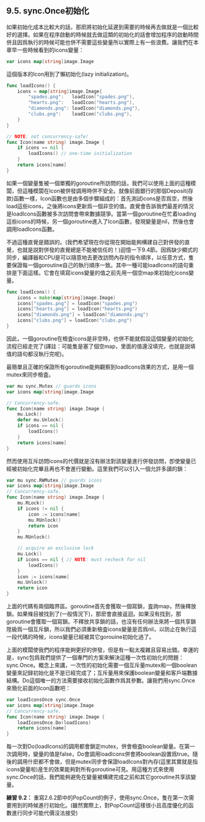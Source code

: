 ## 9.5. sync.Once初始化

如果初始化成本比較大的話，那麽將初始化延遲到需要的時候再去做就是一個比較好的選擇。如果在程序啟動的時候就去做這類的初始化的話會增加程序的啟動時間併且因爲執行的時候可能也併不需要這些變量所以實際上有一些浪費。讓我們在本章早一些時候看到的icons變量：

```go
var icons map[string]image.Image
```

這個版本的Icon用到了懶初始化(lazy initialization)。

```go
func loadIcons() {
	icons = map[string]image.Image{
		"spades.png":   loadIcon("spades.png"),
		"hearts.png":   loadIcon("hearts.png"),
		"diamonds.png": loadIcon("diamonds.png"),
		"clubs.png":	loadIcon("clubs.png"),
	}
}

// NOTE: not concurrency-safe!
func Icon(name string) image.Image {
	if icons == nil {
		loadIcons() // one-time initialization
	}
	return icons[name]
}
```

如果一個變量隻被一個單獨的goroutine所訪問的話，我們可以使用上面的這種模闆，但這種模闆在Icon被併發調用時併不安全。就像前面銀行的那個Deposit(存款)函數一樣，Icon函數也是由多個步驟組成的：首先測試icons是否爲空，然後load這些icons，之後將icons更新爲一個非空的值。直覺會告訴我們最差的情況是loadIcons函數被多次訪問會帶來數據競爭。當第一個goroutine在忙着loading這些icons的時候，另一個goroutine進入了Icon函數，發現變量是nil，然後也會調用loadIcons函數。

不過這種直覺是錯誤的。(我們希望現在你從現在開始能夠構建自己對併發的直覺，也就是説對併發的直覺總是不能被信任的！)迴憶一下9.4節。因爲缺少顯式的同步，編譯器和CPU是可以隨意地去更改訪問內存的指令順序，以任意方式，隻要保證每一個goroutine自己的執行順序一致。其中一種可能loadIcons的語句重排是下面這樣。它會在填寫icons變量的值之前先用一個空map來初始化icons變量。

```go
func loadIcons() {
	icons = make(map[string]image.Image)
	icons["spades.png"] = loadIcon("spades.png")
	icons["hearts.png"] = loadIcon("hearts.png")
	icons["diamonds.png"] = loadIcon("diamonds.png")
	icons["clubs.png"] = loadIcon("clubs.png")
}
```

因此，一個goroutine在檢査icons是非空時，也併不能就假設這個變量的初始化流程已經走完了(譯註：可能隻是塞了個空map，里面的值還沒填完，也就是説填值的語句都沒執行完呢)。

最簡單且正確的保證所有goroutine能夠觀察到loadIcons效果的方式，是用一個mutex來同步檢査。

```go
var mu sync.Mutex // guards icons
var icons map[string]image.Image

// Concurrency-safe.
func Icon(name string) image.Image {
	mu.Lock()
	defer mu.Unlock()
	if icons == nil {
		loadIcons()
	}
	return icons[name]
}
```

然而使用互斥訪問icons的代價就是沒有辦法對該變量進行併發訪問，卽使變量已經被初始化完畢且再也不會進行變動。這里我們可以引入一個允許多讀的鎖：

```go
var mu sync.RWMutex // guards icons
var icons map[string]image.Image
// Concurrency-safe.
func Icon(name string) image.Image {
	mu.RLock()
	if icons != nil {
		icon := icons[name]
		mu.RUnlock()
		return icon
	}
	mu.RUnlock()

	// acquire an exclusive lock
	mu.Lock()
	if icons == nil { // NOTE: must recheck for nil
		loadIcons()
	}
	icon := icons[name]
	mu.Unlock()
	return icon
}
```


上面的代碼有兩個臨界區。goroutine首先會獲取一個寫鎖，査詢map，然後釋放鎖。如果條目被找到了(一般情況下)，那麽會直接返迴。如果沒有找到，那goroutine會獲取一個寫鎖。不釋放共享鎖的話，也沒有任何辦法來將一個共享鎖陞級爲一個互斥鎖，所以我們必須重新檢査icons變量是否爲nil，以防止在執行這一段代碼的時候，icons變量已經被其它gorouine初始化過了。

上面的模闆使我們的程序能夠更好的併發，但是有一點太複雜且容易出錯。幸運的是，sync包爲我們提供了一個專門的方案來解決這種一次性初始化的問題：sync.Once。概念上來講，一次性的初始化需要一個互斥量mutex和一個boolean變量來記録初始化是不是已經完成了；互斥量用來保護boolean變量和客戶端數據結構。Do這個唯一的方法需要接收初始化函數作爲其參數。讓我們用sync.Once來簡化前面的Icon函數吧：

```go
var loadIconsOnce sync.Once
var icons map[string]image.Image
// Concurrency-safe.
func Icon(name string) image.Image {
	loadIconsOnce.Do(loadIcons)
	return icons[name]
}
```

每一次對Do(loadIcons)的調用都會鎖定mutex，併會檢査boolean變量。在第一次調用時，變量的值是false，Do會調用loadIcons併會將boolean設置爲true。隨後的調用什麽都不會做，但是mutex同步會保證loadIcons對內存(這里其實就是指icons變量啦)産生的效果能夠對所有goroutine可見。用這種方式來使用sync.Once的話，我們能夠避免在變量被構建完成之前和其它goroutine共享該變量。

**練習 9.2：** 重寫2.6.2節中的PopCount的例子，使用sync.Once，隻在第一次需要用到的時候進行初始化。(雖然實際上，對PopCount這樣很小且高度優化的函數進行同步可能代價沒法接受)
